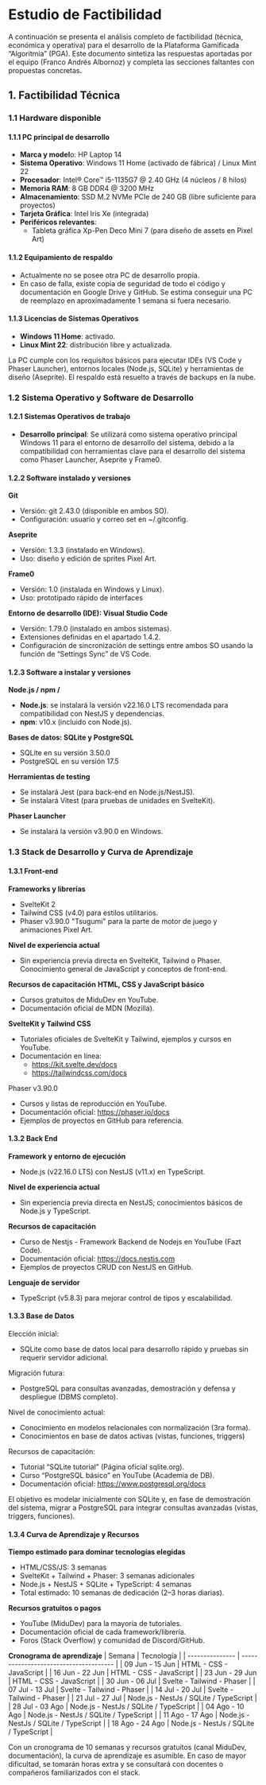 # Estudio de Factibilidad
A continuación se presenta el análisis completo de factibilidad (técnica, económica y operativa) para el desarrollo de la Plataforma Gamificada “Algoritmia” (PGA). Este documento sintetiza las respuestas aportadas por el equipo (Franco Andrés Albornoz) y completa las secciones faltantes con propuestas concretas.

## 1. Factibilidad Técnica
### 1.1 Hardware disponible
#### 1.1.1 PC principal de desarrollo
- **Marca y model**o: HP Laptop 14
- **Sistema Operativo**: Windows 11 Home (activado de fábrica) / Linux Mint 22
- **Procesador**: Intel® Core™ i5-1135G7 @ 2.40 GHz (4 núcleos / 8 hilos)
- **Memoria RAM**: 8 GB DDR4 @ 3200 MHz
- **Almacenamiento**: SSD M.2 NVMe PCIe de 240 GB (libre suficiente para proyectos)
- **Tarjeta Gráfica**: Intel Iris Xe (integrada)
- **Periféricos relevantes**:
  - Tableta gráfica Xp-Pen Deco Mini 7 (para diseño de assets en Pixel Art)

#### 1.1.2 Equipamiento de respaldo
- Actualmente no se posee otra PC de desarrollo propia.
- En caso de falla, existe copia de seguridad de todo el código y documentación en Google Drive y GitHub. Se estima conseguir una PC de reemplazo en aproximadamente 1 semana si fuera necesario.

#### 1.1.3 Licencias de Sistemas Operativos
- **Windows 11 Home**: activado.
- **Linux Mint 22**: distribución libre y actualizada.

La PC cumple con los requisitos básicos para ejecutar IDEs (VS Code y Phaser Launcher), entornos locales (Node.js, SQLite) y herramientas de diseño (Aseprite). El respaldo está resuelto a través de backups en la nube.

### 1.2 Sistema Operativo y Software de Desarrollo
#### 1.2.1 Sistemas Operativos de trabajo
- **Desarrollo principal**: Se utilizará como sistema operativo principal Windows 11 para el entorno de desarrollo del sistema, debido a la compatibilidad con herramientas clave para el desarrollo del sistema como Phaser Launcher, Aseprite y Frame0.

#### 1.2.2 Software instalado y versiones
**Git**
- Versión: git 2.43.0 (disponible en ambos SO).
- Configuración: usuario y correo set en ~/.gitconfig.

**Aseprite**
- Versión: 1.3.3 (instalado en Windows).
- Uso: diseño y edición de sprites Pixel Art.

**Frame0**
- Versión: 1.0 (instalada en Windows y Linux).
- Uso: prototipado rápido de interfaces

**Entorno de desarrollo (IDE): Visual Studio Code**
- Versión: 1.79.0 (instalado en ambos sistemas).
- Extensiones definidas en el apartado 1.4.2.
- Configuración de sincronización de settings entre ambos SO usando la función de “Settings Sync” de VS Code.

#### 1.2.3 Software a instalar y versiones
**Node.js / npm /**
- **Node.js**: se instalará la versión v22.16.0 LTS recomendada para compatibilidad con NestJS y dependencias.
- **npm**: v10.x (incluido con Node.js).

**Bases de datos: SQLite y PostgreSQL**
- SQLite en su versión 3.50.0
- PostgreSQL en su versión 17.5

**Herramientas de testing**
- Se instalará Jest (para back-end en Node.js/NestJS).
- Se instalará Vitest (para pruebas de unidades en SvelteKit).

**Phaser Launcher**
- Se instalará la versión v3.90.0 en Windows.

### 1.3 Stack de Desarrollo y Curva de Aprendizaje
#### 1.3.1 Front-end
**Frameworks y librerías**
- SvelteKit 2
- Tailwind CSS (v4.0) para estilos utilitarios.
- Phaser v3.90.0 "Tsugumi" para la parte de motor de juego y animaciones Pixel Art.

**Nivel de experiencia actual**
- Sin experiencia previa directa en SvelteKit, Tailwind o Phaser. Conocimiento general de JavaScript y conceptos de front-end.

**Recursos de capacitación**
**HTML, CSS y JavaScript básico**
- Cursos gratuitos de MiduDev en YouTube.
- Documentación oficial de MDN (Mozilla).

**SvelteKit y Tailwind CSS**
- Tutoriales oficiales de SvelteKit y Tailwind, ejemplos y cursos en YouTube.
- Documentación en línea:
  - https://kit.svelte.dev/docs
  - https://tailwindcss.com/docs

Phaser v3.90.0
- Cursos y listas de reproducción en YouTube.
- Documentación oficial: https://phaser.io/docs
- Ejemplos de proyectos en GitHub para referencia.

#### 1.3.2 Back End
**Framework y entorno de ejecución**
- Node.js (v22.16.0 LTS) con NestJS (v11.x) en TypeScript.

**Nivel de experiencia actual**
- Sin experiencia previa directa en NestJS; conocimientos básicos de Node.js y TypeScript.

**Recursos de capacitación**
- Curso de Nestjs - Framework Backend de Nodejs en YouTube (Fazt Code).
- Documentación oficial: https://docs.nestjs.com
- Ejemplos de proyectos CRUD con NestJS en GitHub.

**Lenguaje de servidor**
- TypeScript (v5.8.3) para mejorar control de tipos y escalabilidad.

#### 1.3.3 Base de Datos
Elección inicial:
- SQLite como base de datos local para desarrollo rápido y pruebas sin requerir servidor adicional.

Migración futura:
- PostgreSQL para consultas avanzadas, demostración y defensa y despliegue (DBMS completo).

Nivel de conocimiento actual:
- Conocimiento en modelos relacionales con normalización (3ra forma).
- Conocimientos en base de datos activas (vistas, funciones, triggers)

Recursos de capacitación:
- Tutorial “SQLite tutorial” (Página oficial sqlite.org).
- Curso “PostgreSQL básico” en YouTube (Academia de DB).
- Documentación oficial: https://www.postgresql.org/docs

El objetivo es modelar inicialmente con SQLite y, en fase de demostración del sistema, migrar a PostgreSQL para integrar consultas avanzadas (vistas, triggers, funciones).

#### 1.3.4 Curva de Aprendizaje y Recursos

**Tiempo estimado para dominar tecnologías elegidas**
- HTML/CSS/JS: 3 semanas
- SvelteKit + Tailwind + Phaser: 3 semanas adicionales
- Node.js + NestJS + SQLite + TypeScript: 4 semanas
- Total estimado: 10 semanas de dedicación (2–3 horas diarias).

**Recursos gratuitos o pagos**
- YouTube (MiduDev) para la mayoría de tutoriales.
- Documentación oficial de cada framework/librería.
- Foros (Stack Overflow) y comunidad de Discord/GitHub.

**Cronograma de aprendizaje**
| Semana          | Tecnología                             |
| --------------- | -------------------------------------- |
| 09 Jun - 15 Jun | HTML - CSS - JavaScript                |
| 16 Jun - 22 Jun | HTML - CSS - JavaScript                |
| 23 Jun - 29 Jun | HTML - CSS - JavaScript                |
| 30 Jun - 06 Jul | Svelte - Tailwind - Phaser             |
| 07 Jul - 13 Jul | Svelte - Tailwind - Phaser             |
| 14 Jul - 20 Jul | Svelte - Tailwind - Phaser             |
| 21 Jul - 27 Jul | Node.js - NestJs / SQLite / TypeScript |
| 28 Jul - 03 Ago | Node.js - NestJs / SQLite / TypeScript |
| 04 Ago - 10 Ago | Node.js - NestJs / SQLite / TypeScript |
| 11 Ago - 17 Ago | Node.js - NestJs / SQLite / TypeScript |
| 18 Ago - 24 Ago | Node.js - NestJs / SQLite / TypeScript |

Con un cronograma de 10 semanas y recursos gratuitos (canal MiduDev, documentación), la curva de aprendizaje es asumible. En caso de mayor dificultad, se tomarán horas extra y se consultará con docentes o compañeros familiarizados con el stack.
